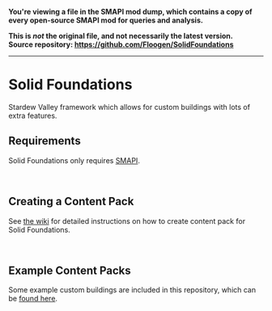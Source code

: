 **You're viewing a file in the SMAPI mod dump, which contains a copy of every open-source SMAPI mod
for queries and analysis.**

**This is _not_ the original file, and not necessarily the latest version.**  
**Source repository: https://github.com/Floogen/SolidFoundations**

----

# Solid Foundations
Stardew Valley framework which allows for custom buildings with lots of extra features. 
 
## Requirements
Solid Foundations only requires [SMAPI](https://smapi.io/).

&nbsp;
## Creating a Content Pack
See [the wiki](https://github.com/Floogen/SolidFoundations/wiki) for detailed instructions on how to create content pack for Solid Foundations.

&nbsp;
## Example Content Packs
Some example custom buildings are included in this repository, which can be [found here](https://github.com/Floogen/SolidFoundations/tree/development/SolidFoundations/Examples).
